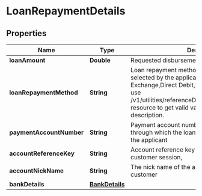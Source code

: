 # LoanRepaymentDetails

## Properties
Name | Type | Description | Notes
------------ | ------------- | ------------- | -------------
**loanAmount** | **Double** | Requested disbursement amount |  [optional]
**loanRepaymentMethod** | **String** | Loan repayment method for the unsecured loan selected by the applicant Ex:SI,PDC,UAE Exchange,Direct Debit,Manual Direct Debit Please use /v1/utilities/referenceData/{loanRepaymentMethod} resource to get valid value of this field with description. |  [optional]
**paymentAccountNumber** | **String** | Payment account number associated with the bank   through which the loan repayment is carried out  by the applicant |  [optional]
**accountReferenceKey** | **String** | Account reference key to link account in a customer session, |  [optional]
**accountNickName** | **String** | The nick name of the account assigned by the customer |  [optional]
**bankDetails** | [**BankDetails**](BankDetails.md) |  |  [optional]
